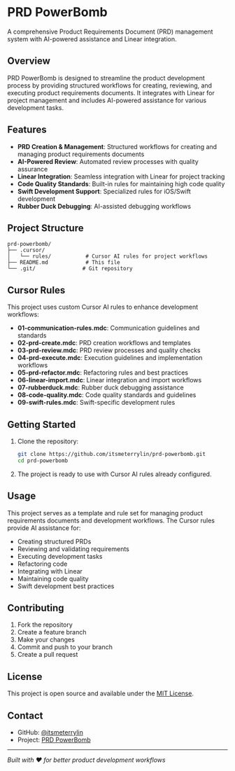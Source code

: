 # PRD PowerBomb

A comprehensive Product Requirements Document (PRD) management system with AI-powered assistance and Linear integration.

## Overview

PRD PowerBomb is designed to streamline the product development process by providing structured workflows for creating, reviewing, and executing product requirements documents. It integrates with Linear for project management and includes AI-powered assistance for various development tasks.

## Features

- **PRD Creation & Management**: Structured workflows for creating and managing product requirements documents
- **AI-Powered Review**: Automated review processes with quality assurance
- **Linear Integration**: Seamless integration with Linear for project tracking
- **Code Quality Standards**: Built-in rules for maintaining high code quality
- **Swift Development Support**: Specialized rules for iOS/Swift development
- **Rubber Duck Debugging**: AI-assisted debugging workflows

## Project Structure

```
prd-powerbomb/
├── .cursor/
│   └── rules/           # Cursor AI rules for project workflows
├── README.md            # This file
└── .git/               # Git repository
```

## Cursor Rules

This project uses custom Cursor AI rules to enhance development workflows:

- **01-communication-rules.mdc**: Communication guidelines and standards
- **02-prd-create.mdc**: PRD creation workflows and templates
- **03-prd-review.mdc**: PRD review processes and quality checks
- **04-prd-execute.mdc**: Execution guidelines and implementation workflows
- **05-prd-refactor.mdc**: Refactoring rules and best practices
- **06-linear-import.mdc**: Linear integration and import workflows
- **07-rubberduck.mdc**: Rubber duck debugging assistance
- **08-code-quality.mdc**: Code quality standards and guidelines
- **09-swift-rules.mdc**: Swift-specific development rules

## Getting Started

1. Clone the repository:
   ```bash
   git clone https://github.com/itsmeterrylin/prd-powerbomb.git
   cd prd-powerbomb
   ```

2. The project is ready to use with Cursor AI rules already configured.

## Usage

This project serves as a template and rule set for managing product requirements documents and development workflows. The Cursor rules provide AI assistance for:

- Creating structured PRDs
- Reviewing and validating requirements
- Executing development tasks
- Refactoring code
- Integrating with Linear
- Maintaining code quality
- Swift development best practices

## Contributing

1. Fork the repository
2. Create a feature branch
3. Make your changes
4. Commit and push to your branch
5. Create a pull request

## License

This project is open source and available under the [MIT License](LICENSE).

## Contact

- GitHub: [@itsmeterrylin](https://github.com/itsmeterrylin)
- Project: [PRD PowerBomb](https://github.com/itsmeterrylin/prd-powerbomb)

---

*Built with ❤️ for better product development workflows* 